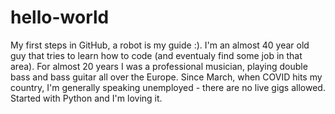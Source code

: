 # hello-world
My first steps in GitHub, a robot is my guide :).
I'm an almost 40 year old guy that tries to learn how to code (and eventualy find some job in that area). 
For almost 20 years I was a professional musician, playing double bass and bass guitar all over the Europe.
Since March, when COVID hits my country, I'm generally speaking unemployed - there are no live gigs allowed. 
Started with Python and I'm loving it. 
